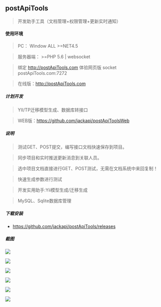 ## postApiTools

>开发助手工具（文档管理+权限管理+更新实时通知）

#### 使用环境
>PC： Window ALL  >=NET4.5

>服务器端： >=PHP 5.6 | websocket

>绑定 http://postApiTools.com 体验网页版 socket postApiTools.com:7272

>在线版：http://postApiTools.com

##### 计划开发
>YII/TP迁移模型生成、数据库转接口

>WEB版：https://github.com/jackapi/postApiToolsWeb

##### 说明
>测试GET、POST提交，编写接口文档快速保存到项目。
 
>同步项目和实时推送更新消息到关联人员。
 
>选中项目文档直接进行GET、POST测试，无需在文档系统中来回复制！

>快速生成参数进行测试
 
>开发实用助手:Yii模型生成/迁移生成
 
>MySQL、Sqlite数据库管理
 
##### 下载安装
- https://github.com/jackapi/postApiTools/releases

##### 截图
[![](https://raw.githubusercontent.com/jackapi/postApiTools/master/images/main.png)](https://raw.githubusercontent.com/jackapi/postApiTools/master/images/main.png)

[![](https://raw.githubusercontent.com/jackapi/postApiTools/master/images/savedoc.png)](https://raw.githubusercontent.com/jackapi/postApiTools/master/images/savedoc.png)

[![](https://raw.githubusercontent.com/jackapi/postApiTools/master/images/database_manage.png)](https://raw.githubusercontent.com/jackapi/postApiTools/master/images/database_manage.png)

[![](https://raw.githubusercontent.com/jackapi/postApiTools/master/images/project_role_list.png)](https://raw.githubusercontent.com/jackapi/postApiTools/master/images/project_role_list.png)

[![](https://raw.githubusercontent.com/jackapi/postApiTools/master/images/role_list.png)](https://raw.githubusercontent.com/jackapi/postApiTools/master/images/role_list.png)

[![](https://raw.githubusercontent.com/jackapi/postApiTools/master/images/message.png)](https://raw.githubusercontent.com/jackapi/postApiTools/master/images/message.png)
